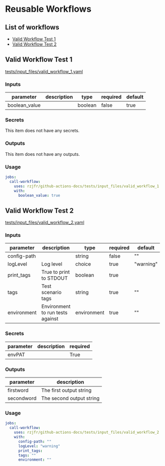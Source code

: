 # <!-- BEGIN_GH_DOCS_TITLE -->Reusable Workflows<!-- END_GH_DOCS_TITLE -->

## <!-- BEGIN_GH_DOCS_CONTENTS_TABLE_TITLE -->List of workflows<!-- END_GH_DOCS_CONTENTS_TABLE_TITLE -->

<!-- BEGIN_GH_DOCS_CONTENTS_TABLE_ITEM -->

- [Valid Workflow Test 1](#valid-workflow-test-1)
- [Valid Workflow Test 2](#valid-workflow-test-2)
<!-- END_GH_DOCS_CONTENTS_TABLE_ITEM -->

## <!-- BEGIN_GH_DOCS_NAME_VALID_WORKFLOW_TEST_1 -->Valid Workflow Test 1<!-- END_GH_DOCS_NAME_VALID_WORKFLOW_TEST_1 -->

<!-- BEGIN_GH_DOCS_DESCRIPTION_VALID_WORKFLOW_TEST_1 -->

[tests/input_files/valid_workflow_1.yaml](valid_workflow_1.yaml)

<!-- END_GH_DOCS_DESCRIPTION_VALID_WORKFLOW_TEST_1 -->

### Inputs

<!-- BEGIN_GH_DOCS_INPUTS_VALID_WORKFLOW_TEST_1 -->

| parameter     | description | type    | required | default |
| ------------- | ----------- | ------- | -------- | ------- |
| boolean_value |             | boolean | false    | true    |

<!-- END_GH_DOCS_INPUTS_VALID_WORKFLOW_TEST_1 -->

### Secrets

<!-- BEGIN_GH_DOCS_SECRETS_VALID_WORKFLOW_TEST_1 -->

This item does not have any secrets.

<!-- END_GH_DOCS_SECRETS_VALID_WORKFLOW_TEST_1 -->

### Outputs

<!-- BEGIN_GH_DOCS_OUTPUTS_VALID_WORKFLOW_TEST_1 -->

This item does not have any outputs.

<!-- END_GH_DOCS_OUTPUTS_VALID_WORKFLOW_TEST_1 -->

### Usage

<!-- BEGIN_GH_DOCS_USAGE_VALID_WORKFLOW_TEST_1 -->

```yaml
jobs:
  call-workflow:
    uses: rzjfr/github-actions-docs/tests/input_files/valid_workflow_1.yaml@main
    with:
      boolean_value: true
```

<!-- END_GH_DOCS_USAGE_VALID_WORKFLOW_TEST_1 -->

## <!-- BEGIN_GH_DOCS_NAME_VALID_WORKFLOW_TEST_2 -->Valid Workflow Test 2<!-- END_GH_DOCS_NAME_VALID_WORKFLOW_TEST_2 -->

<!-- BEGIN_GH_DOCS_DESCRIPTION_VALID_WORKFLOW_TEST_2 -->

[tests/input_files/valid_workflow_2.yaml](valid_workflow_2.yaml)

<!-- END_GH_DOCS_DESCRIPTION_VALID_WORKFLOW_TEST_2 -->

### Inputs

<!-- BEGIN_GH_DOCS_INPUTS_VALID_WORKFLOW_TEST_2 -->

| parameter   | description                      | type        | required | default   |
| ----------- | -------------------------------- | ----------- | -------- | --------- |
| config-path |                                  | string      | false    | ""        |
| logLevel    | Log level                        | choice      | true     | "warning" |
| print_tags  | True to print to STDOUT          | boolean     | true     |           |
| tags        | Test scenario tags               | string      | true     | ""        |
| environment | Environment to run tests against | environment | true     | ""        |

<!-- END_GH_DOCS_INPUTS_VALID_WORKFLOW_TEST_2 -->

### Secrets

<!-- BEGIN_GH_DOCS_SECRETS_VALID_WORKFLOW_TEST_2 -->

| parameter | description | required |
| --------- | ----------- | -------- |
| envPAT    |             | True     |

<!-- END_GH_DOCS_SECRETS_VALID_WORKFLOW_TEST_2 -->

### Outputs

<!-- BEGIN_GH_DOCS_OUTPUTS_VALID_WORKFLOW_TEST_2 -->

| parameter  | description              |
| ---------- | ------------------------ |
| firstword  | The first output string  |
| secondword | The second output string |

<!-- END_GH_DOCS_OUTPUTS_VALID_WORKFLOW_TEST_2 -->

### Usage

<!-- BEGIN_GH_DOCS_USAGE_VALID_WORKFLOW_TEST_2 -->

```yaml
jobs:
  call-workflow:
    uses: rzjfr/github-actions-docs/tests/input_files/valid_workflow_2.yaml@main
    with:
      config-path: ""
      logLevel: "warning"
      print_tags: 
      tags: ""
      environment: ""
```

<!-- END_GH_DOCS_USAGE_VALID_WORKFLOW_TEST_2 -->
